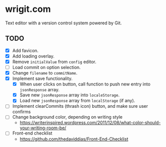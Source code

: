 # wrigit.com

Text editor with a version control system powered by Git.

## TODO

- [x] Add favicon.
- [x] Add loading overlay.
- [x] Remove `initialValue` from `config` editor.
- [ ] Load commit on option selection.
- [x] Change `filename` to `commitName`.
- [x] Implement save functionality.
  - [x] When user clicks on button, call function to push new entry into `jsonResponse` array.
  - [x] Save new `jsonResponse` array into `localeStorage`.
  - [x] Load new `jsonResponse` array from `localStorage` (if any).
- [ ] Implement clearCommits (thrash icon) button, and make sure user confirms
- [ ] Change background color, depending on writing style
  - https://writerinspired.wordpress.com/2011/12/08/what-color-should-your-writing-room-be/
- [ ] Front-end checklist
  - https://github.com/thedaviddias/Front-End-Checklist

